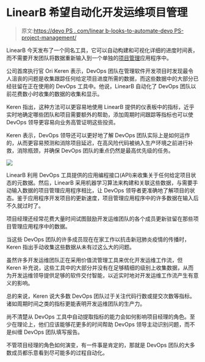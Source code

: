 # LinearB 希望自动化开发运维项目管理

> 原文:[https://devo PS . com/linear b-looks-to-automate-devo PS-project-management/](https://devops.com/linearb-looks-to-automate-devops-project-management/)

LinearB 今天发布了一个同名工具，它可以自动构建和可视化详细的进度时间表，而不需要开发团队将数据重新输入到一个单独的[项目管理](https://devops.com/?s=project%20management)应用程序中。

公司首席执行官 Ori Keren 表示，DevOps 团队在管理软件开发项目时发现最令人沮丧的问题是收集跟踪任何给定项目进度所需的数据，而这些数据中的大部分已经驻留在正在使用的 DevOps 工具中。他说，LinearB 自动化了 DevOps 团队以前花费数小时收集的数据的收集和显示。

Keren 指出，这种方法可以更容易地使用 LinearB 提供的仪表板中的指标，近乎实时地确定哪些团队和项目需要额外的帮助，添加周期时间跟踪等指标也可以使 DevOps 领导更容易向业务高管证明这些投资。

Keren 表示，DevOps 领导还可以更好地了解 DevOps 团队实际上是如何运作的，从而更容易预测和消除项目延迟，在高风险代码被纳入生产环境之前进行补救，消除瓶颈，并确保 DevOps 团队的重点仍然是最高优先级的任务。

![](../Images/e26cba1682dd3a12dcc92982441c9285.png)

LinearB 利用 DevOps 工具提供的应用编程接口(API)来收集关于任何给定项目状态的元数据。然后，LinearB 采用机器学习算法来构建和关联这些数据，与需要手动输入数据的项目管理应用程序相比，让 DevOps 领导者更准确地了解项目的状态。鉴于应用程序开发项目的更新速度，项目管理应用程序中的许多数据在输入后不久就过时了。

项目经理还经常花费大量时间试图鼓励开发运维团队的各个成员更新驻留在那些项目管理应用程序中的数据。

当这些 DevOps 团队的许多成员现在在家工作以抗击新冠肺炎疫情的传播时，Keren 指出手动收集这些数据从未有过这么大的问题。

虽然许多开发运维团队正在采用价值流管理工具来优化开发运维工作流，但 Keren 补充说，这些工具中的大部分并没有在足够精细的级别上收集数据，从而为开发运维领导提供足够的软件交付智能，以近实时地对开发运维工作流产生有意义的影响。

总的来说，Keren 说大多数 DevOps 团队过于关注代码行数或提交次数等指标。诸如周期时间之类的指标更能表明开发运维团队的生产力。

尚不清楚从 DevOps 工具中自动提取指标的能力会如何影响项目经理的角色。至少在理论上，他们应该能够花更多的时间帮助 DevOps 领导主动识别问题，而不是纠缠 DevOps 团队填写报告。

不管项目经理的角色如何演变，有一件事是肯定的，那就是 DevOps 团队的大多数成员都乐意看到尽可能多的过程自动化。
